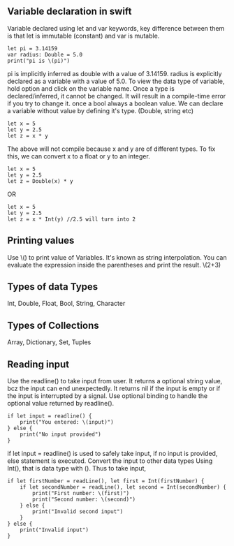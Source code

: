 ## Variable declaration in swift

Variable declared using let and var keywords, key difference between them is that let is immutable (constant) and var is mutable. 
```
let pi = 3.14159
var radius: Double = 5.0
print("pi is \(pi)")
```
pi is implicitly inferred as double with a value of 3.14159.
radius is explicitly declared as a variable with a value of 5.0.
To view the data type of variable, hold option and click on the variable name.
Once a type is declared/inferred, it cannot be changed. It will result in a compile-time error if you try to change it. once a bool always a boolean value.
We can declare a variable without value by defining it's type. (Double, string etc)

```
let x = 5
let y = 2.5
let z = x * y
```
The above will not compile because x and y are of different types. To fix this, we can convert x to a float or y to an integer.
```
let x = 5
let y = 2.5
let z = Double(x) * y
```
OR 
```
let x = 5
let y = 2.5
let z = x * Int(y) //2.5 will turn into 2
```

## Printing values

Use \\() to print value of Variables. It's known as string interpolation. You can evaluate the expression inside the parentheses and print the result. \\(2+3) 

## Types of data Types

Int, Double, Float, Bool, String, Character

## Types of Collections

Array, Dictionary, Set, Tuples

## Reading input

Use the readline() to take input from user. It returns a optional string value, bcz the input can end unexpectedly. It returns nil if the input is empty or if the input is interrupted by a signal. Use optional binding to handle the optional value returned by readline(). 
```
if let input = readline() {
    print("You entered: \(input)")
} else {
    print("No input provided")
}
```
if let input = readline() is used to safely take input, if no input is provided, else statement is executed.
Convert the input to other data types Using Int(), that is data type with (). Thus to take input,
```
if let firstNumber = readLine(), let first = Int(firstNumber) {
    if let secondNumber = readLine(), let second = Int(secondNumber) {
        print("First number: \(first)")
        print("Second number: \(second)")
    } else {
        print("Invalid second input")
    }
} else {
    print("Invalid input")
}